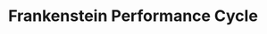 ---
title: "Frankenstein Performance Cycle"
url: /toronto/frankenstein-performance-cycle/
shop: motorcycle
---